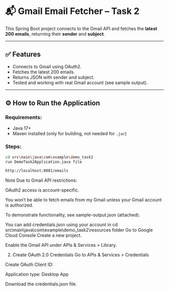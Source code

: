 # 📬 Gmail Email Fetcher – Task 2

This Spring Boot project connects to the Gmail API and fetches the **latest 200 emails**, returning their **sender** and **subject**.

---

## ✅ Features

- Connects to Gmail using OAuth2.
- Fetches the latest 200 emails.
- Returns JSON with sender and subject.
- Tested and working with real Gmail account (see sample output).

---

## ⚙️ How to Run the Application

### Requirements:

- Java 17+
- Maven installed (only for building, not needed for `.jar`)

### Steps:

```bash
cd src\main\java\com\example\demo_task2
run DemoTask2Application.java file

http://localhost:8081/emails
```

Note
Due to Gmail API restrictions:

OAuth2 access is account-specific.

You won’t be able to fetch emails from my Gmail unless your Gmail account is authorized.

To demonstrate functionality, see sample-output.json (attached).

You can add credentials.json using your account in cd src\main\java\com\example\demo_task2\resources folder
  Go to Google Cloud Console
  Create a new project.
  
  Enable the Gmail API under APIs & Services > Library.
  
  2. Create OAuth 2.0 Credentials
  Go to APIs & Services > Credentials
  
  Create OAuth Client ID:
  
  Application type: Desktop App
  
  Download the credentials.json file.
